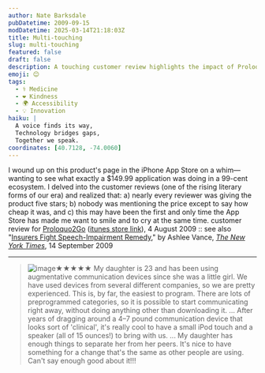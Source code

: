 ```yaml
---
author: Nate Barksdale
pubDatetime: 2009-09-15
modDatetime: 2025-03-14T21:18:03Z
title: Multi-touching
slug: multi-touching
featured: false
draft: false
description: A touching customer review highlights the impact of Proloquo2Go on a young woman's communication and integration with peers.
emoji: 😊
tags:
  - ⚕️ Medicine
  - ❤️ Kindness
  - 🌍 Accessibility
  - 💡 Innovation
haiku: |
  A voice finds its way,  
  Technology bridges gaps,  
  Together we speak.
coordinates: [40.7128, -74.0060]
---
```


I wound up on this product's page in the iPhone App Store on a whim—wanting to see what exactly a $149.99 application was doing in a 99-cent ecosystem. I delved into the customer reviews (one of the rising literary forms of our era) and realized that: a) nearly every reviewer was giving the product five stars; b) nobody was mentioning the price except to say how cheap it was, and c) this may have been the first and only time the App Store has made me want to smile and to cry at the same time. customer review for [Proloquo2Go](http://www.proloquo2go.com/) ([itunes store link](http://itunes.apple.com/WebObjects/MZStore.woa/wa/viewSoftware?id=308368164&mt=8)), 4 August 2009 :: see also "[Insurers Fight Speech-Impairment Remedy](https://www.google.com/search?q=%22Insurers%20Fight%20Speech-Impairment%20Remedy%22%20nytimes.com)," by Ashlee Vance, [_The New York Times_](https://www.google.com/search?q=%22_The%20New%20York%20Times_%22%20nytimes.com), 14 September 2009

---

> ![image](http://culture-making.com/media/iPhone_Portrait_0708_227-dc896.jpg)★★★★★ My daughter is 23 and has been using augmentative communication devices since she was a little girl. We have used devices from several different companies, so we are pretty experienced. This is, by far, the easiest to program. There are lots of preprogrammed categories, so it is possible to start communicating right away, without doing anything other than downloading it. ... After years of dragging around a 4–7 pound communication device that looks sort of 'clinical', it's really cool to have a small iPod touch and a speaker (all of 15 ounces!) to bring with us. ... My daughter has enough things to separate her from her peers. It's nice to have something for a change that's the same as other people are using. Can't say enough good about it!!!
